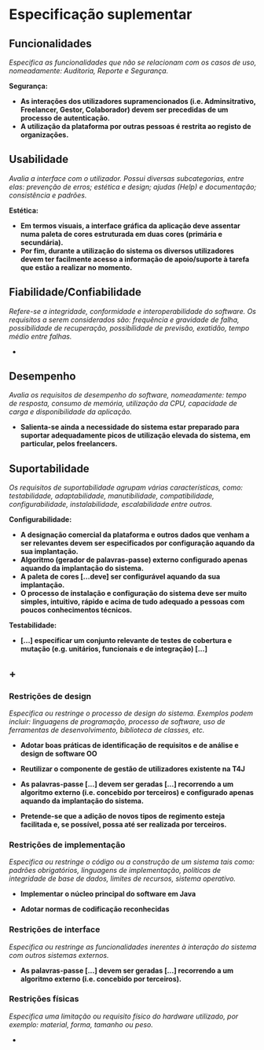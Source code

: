 # Especificação suplementar

## Funcionalidades

*Especifica as funcionalidades que não se relacionam com os casos de
uso, nomeadamente: Auditoria, Reporte e Segurança.*

**Segurança:**
  
- **As interações dos utilizadores supramencionados (i.e. Adminsitrativo, Freelancer, Gestor, Colaborador) devem ser precedidas de um processo de autenticação.**
- **A utilização da plataforma por outras pessoas é restrita ao registo de organizações.**


## Usabilidade

*Avalia a interface com o utilizador. Possui diversas subcategorias,
entre elas: prevenção de erros; estética e design; ajudas (Help) e
documentação; consistência e padrões.*

**Estética:**

- **Em termos visuais, a interface gráfica da aplicação deve assentar numa paleta de cores estruturada em duas cores (primária e secundária).**
- **Por fim, durante a utilização do sistema os diversos utilizadores devem ter facilmente acesso a informação de apoio/suporte à tarefa que estão a realizar no momento.**


## Fiabilidade/Confiabilidade
*Refere-se a integridade, conformidade e interoperabilidade do software. Os requisitos a serem considerados são: frequência e gravidade de falha, possibilidade de recuperação, possibilidade de previsão, exatidão, tempo médio entre falhas.*

-

## Desempenho
*Avalia os requisitos de desempenho do software, nomeadamente: tempo de resposta, consumo de memória, utilização da CPU, capacidade de carga e disponibilidade da aplicação.*

- **Salienta-se ainda a necessidade do sistema estar preparado para suportar adequadamente picos de utilização elevada do sistema, em particular, pelos freelancers.**

## Suportabilidade
*Os requisitos de suportabilidade agrupam várias características, como:
testabilidade, adaptabilidade, manutibilidade, compatibilidade,
configurabilidade, instalabilidade, escalabilidade entre outros.*

**Configurabilidade:**

- **A designação comercial da plataforma e outros dados que venham a ser relevantes devem ser especificados por configuração aquando da sua implantação.**
- **Algoritmo (gerador de palavras-passe) externo configurado apenas aquando da implantação do sistema.**
- **A paleta de cores [...deve] ser configurável aquando da sua implantação.**
- **O processo de instalação e configuração do sistema deve ser muito simples, intuitivo, rápido e acima de tudo adequado a pessoas com poucos conhecimentos técnicos.**

**Testabilidade:**

- **[...] especificar um conjunto relevante de testes de cobertura e mutação (e.g. unitários, funcionais e de integração) [...]**



## +

### Restrições de design

*Especifica ou restringe o processo de design do sistema. Exemplos podem incluir: linguagens de programação, processo de software, uso de ferramentas de desenvolvimento, biblioteca de classes, etc.*

- **Adotar boas práticas de identificação de requisitos e de análise e design de software OO**

- **Reutilizar o componente de gestão de utilizadores existente na T4J**

- **As palavras-passe [...] devem ser geradas [...] recorrendo a um algoritmo externo (i.e. concebido por terceiros) e configurado apenas aquando da implantação
  do sistema.**

- **Pretende-se que a adição de novos tipos de regimento esteja facilitada e, se possível, possa até ser realizada por terceiros.**



### Restrições de implementação

*Especifica ou restringe o código ou a construção de um sistema tais
como: padrões obrigatórios, linguagens de implementação, políticas de
integridade de base de dados, limites de recursos, sistema operativo.*

- **Implementar o núcleo principal do software em Java**

- **Adotar normas de codificação reconhecidas**

### Restrições de interface

*Especifica ou restringe as funcionalidades inerentes à interação do
sistema com outros sistemas externos.*

- **As palavras-passe [...] devem ser geradas [...] recorrendo a um algoritmo externo (i.e. concebido por terceiros).**

### Restrições físicas

*Especifica uma limitação ou requisito físico do hardware utilizado, por
exemplo: material, forma, tamanho ou peso.*

-
